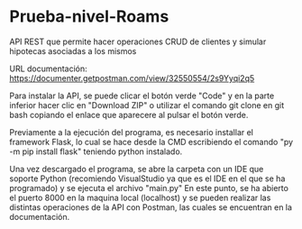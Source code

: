 # Prueba-nivel-Roams
API REST que permite hacer operaciones CRUD de clientes y simular hipotecas asociadas a los mismos

URL documentación: https://documenter.getpostman.com/view/32550554/2s9Yyqi2q5

Para instalar la API, se puede clicar el botón verde "Code" y en la parte inferior hacer clic en "Download ZIP" o utilizar el comando git clone en git bash copiando el enlace que aparecere al pulsar el botón verde.

Previamente a la ejecución del programa, es necesario installar el framework Flask, lo cual se hace desde la CMD escribiendo el comando "py -m pip install flask" teniendo python instalado.

Una vez descargado el programa, se abre la carpeta con un IDE que soporte Python (recomiendo VisualStudio ya que es el IDE en el que se ha programado) y se ejecuta el archivo "main.py"
En este punto, se ha abierto el puerto 8000 en la maquina local (localhost) y se pueden realizar las distintas operaciones de la API con Postman, las cuales se encuentran en la documentación.

